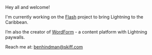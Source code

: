 Hey all and welcome!

I'm currently working on the [Flash](https://github.com/lnflash/) project to bring Lightning to the Caribbean. 

I’m also the creator of [WordForm](wordform.space) - a content platform with Lightning paywalls.

Reach me at: benhindman@skiff.com

<!---
brh28/brh28 is a ✨ special ✨ repository because its `README.md` (this file) appears on your GitHub profile.
You can click the Preview link to take a look at your changes.
--->
